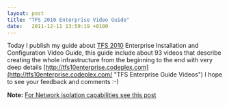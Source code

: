 ```yaml
---
layout: post
title: "TFS 2010 Enterprise Video Guide"
date:   2011-12-11 13:59:19 +0100
---
```


Today I publish my guide about [TFS 2010](https://mohamedradwan-devops.github.io/category/alm/tfs/ "TFS")
Enterprise Installation and Configuration Video Guide, this guide
include about 93 videos that describe creating the
whole infrastructure from the beginning to the end with very
deep details
[http://tfs10enterprise.codeplex.com](http://tfs10enterprise.codeplex.com/ "TFS Enterprise Guide Videos")
I hope to see your feedback and comments :-) 

**Note:** [For Network isolation capabilities see this post](https://mohamedradwan-devops.github.io/posts/using-notwork-isolation-in-lab-management-and-solve-some-issues/ "Network isolation")

